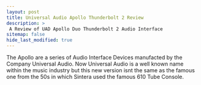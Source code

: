 ```yaml
---
layout: post
title: Universal Audio Apollo Thunderbolt 2 Review
description: >
 A Review of UAD Apollo Duo Thunderbolt 2 Audio Interface
sitemap: false
hide_last_modified: true
---
```


The Apollo are a series of Audio Interface Devices manufacted by the Company Universal Audio. Now Universal Audio is a well known name within the music industry but this new version isnt the same as the famous one from the 50s in which Sintera used the famous 610 Tube Console.
